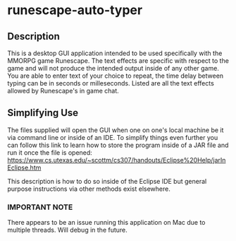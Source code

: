 # runescape-auto-typer

## Description

This is a desktop GUI application intended to be used specifically with the MMORPG game Runescape. The text effects are specific with respect to the game and will not produce the intended output inside of any other game. You are able to enter text of your choice to repeat, the time delay between typing can be in seconds or milleseconds. Listed are all the text effects allowed by Runescape's in game chat.

## Simplifying Use

The files supplied will open the GUI when one on one's local machine be it via command line or inside of an IDE. To simplify things even further you can follow this link to learn how to store the program inside of a JAR file and run it once the file is opened: https://www.cs.utexas.edu/~scottm/cs307/handouts/Eclipse%20Help/jarInEclipse.htm

This description is how to do so inside of the Eclipse IDE but general purpose instructions via other methods exist elsewhere.


### IMPORTANT NOTE

There appears to be an issue running this application on Mac due to multiple threads. Will debug in the future.

